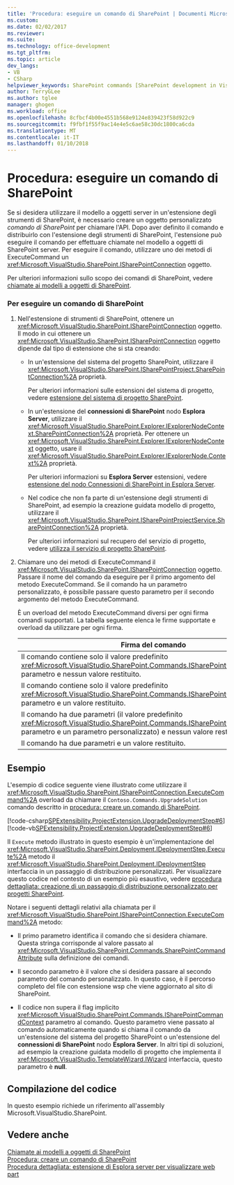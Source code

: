 ```yaml
---
title: 'Procedura: eseguire un comando di SharePoint | Documenti Microsoft'
ms.custom: 
ms.date: 02/02/2017
ms.reviewer: 
ms.suite: 
ms.technology: office-development
ms.tgt_pltfrm: 
ms.topic: article
dev_langs:
- VB
- CSharp
helpviewer_keywords: SharePoint commands [SharePoint development in Visual Studio], executing
author: TerryGLee
ms.author: tglee
manager: ghogen
ms.workload: office
ms.openlocfilehash: 8cfbcf4b00e4551b568e9124e839423f58d922c9
ms.sourcegitcommit: f9fbf1f55f9ac14e4e5c6ae58c30dc1800ca6cda
ms.translationtype: MT
ms.contentlocale: it-IT
ms.lasthandoff: 01/10/2018
---
```

# <a name="how-to-execute-a-sharepoint-command"></a>Procedura: eseguire un comando di SharePoint
  Se si desidera utilizzare il modello a oggetti server in un'estensione degli strumenti di SharePoint, è necessario creare un oggetto personalizzato *comando di SharePoint* per chiamare l'API. Dopo aver definito il comando e distribuirlo con l'estensione degli strumenti di SharePoint, l'estensione può eseguire il comando per effettuare chiamate nel modello a oggetti di SharePoint server. Per eseguire il comando, utilizzare uno dei metodi di ExecuteCommand un <xref:Microsoft.VisualStudio.SharePoint.ISharePointConnection> oggetto.  
  
 Per ulteriori informazioni sullo scopo dei comandi di SharePoint, vedere [chiamate ai modelli a oggetti di SharePoint](../sharepoint/calling-into-the-sharepoint-object-models.md).  
  
### <a name="to-execute-a-sharepoint-command"></a>Per eseguire un comando di SharePoint  
  
1.  Nell'estensione di strumenti di SharePoint, ottenere un <xref:Microsoft.VisualStudio.SharePoint.ISharePointConnection> oggetto. Il modo in cui ottenere un <xref:Microsoft.VisualStudio.SharePoint.ISharePointConnection> oggetto dipende dal tipo di estensione che si sta creando:  
  
    -   In un'estensione del sistema del progetto SharePoint, utilizzare il <xref:Microsoft.VisualStudio.SharePoint.ISharePointProject.SharePointConnection%2A> proprietà.  
  
         Per ulteriori informazioni sulle estensioni del sistema di progetto, vedere [estensione del sistema di progetto SharePoint](../sharepoint/extending-the-sharepoint-project-system.md).  
  
    -   In un'estensione del **connessioni di SharePoint** nodo **Esplora Server**, utilizzare il <xref:Microsoft.VisualStudio.SharePoint.Explorer.IExplorerNodeContext.SharePointConnection%2A> proprietà. Per ottenere un <xref:Microsoft.VisualStudio.SharePoint.Explorer.IExplorerNodeContext> oggetto, usare il <xref:Microsoft.VisualStudio.SharePoint.Explorer.IExplorerNode.Context%2A> proprietà.  
  
         Per ulteriori informazioni su **Esplora Server** estensioni, vedere [estensione del nodo Connessioni di SharePoint in Esplora Server](../sharepoint/extending-the-sharepoint-connections-node-in-server-explorer.md).  
  
    -   Nel codice che non fa parte di un'estensione degli strumenti di SharePoint, ad esempio la creazione guidata modello di progetto, utilizzare il <xref:Microsoft.VisualStudio.SharePoint.ISharePointProjectService.SharePointConnection%2A> proprietà.  
  
         Per ulteriori informazioni sul recupero del servizio di progetto, vedere [utilizza il servizio di progetto SharePoint](../sharepoint/using-the-sharepoint-project-service.md).  
  
2.  Chiamare uno dei metodi di ExecuteCommand il <xref:Microsoft.VisualStudio.SharePoint.ISharePointConnection> oggetto. Passare il nome del comando da eseguire per il primo argomento del metodo ExecuteCommand. Se il comando ha un parametro personalizzato, è possibile passare questo parametro per il secondo argomento del metodo ExecuteCommand.  
  
     È un overload del metodo ExecuteCommand diversi per ogni firma comandi supportati. La tabella seguente elenca le firme supportate e overload da utilizzare per ogni firma.  
  
    |Firma del comando|ExecuteCommand overload da utilizzare|  
    |-----------------------|------------------------------------|  
    |Il comando contiene solo il valore predefinito <xref:Microsoft.VisualStudio.SharePoint.Commands.ISharePointCommandContext> parametro e nessun valore restituito.|<xref:Microsoft.VisualStudio.SharePoint.ISharePointConnection.ExecuteCommand%2A>|  
    |Il comando contiene solo il valore predefinito <xref:Microsoft.VisualStudio.SharePoint.Commands.ISharePointCommandContext> parametro e un valore restituito.|<xref:Microsoft.VisualStudio.SharePoint.ISharePointConnection.ExecuteCommand%2A>|  
    |Il comando ha due parametri (il valore predefinito <xref:Microsoft.VisualStudio.SharePoint.Commands.ISharePointCommandContext> parametro e un parametro personalizzato) e nessun valore restituito.|<xref:Microsoft.VisualStudio.SharePoint.ISharePointConnection.ExecuteCommand%2A>|  
    |Il comando ha due parametri e un valore restituito.|<xref:Microsoft.VisualStudio.SharePoint.ISharePointConnection.ExecuteCommand%2A>|  
  
## <a name="example"></a>Esempio  
 L'esempio di codice seguente viene illustrato come utilizzare il <xref:Microsoft.VisualStudio.SharePoint.ISharePointConnection.ExecuteCommand%2A> overload da chiamare il `Contoso.Commands.UpgradeSolution` comando descritto in [procedura: creare un comando di SharePoint](../sharepoint/how-to-create-a-sharepoint-command.md).  
  
 [!code-csharp[SPExtensibility.ProjectExtension.UpgradeDeploymentStep#6](../sharepoint/codesnippet/CSharp/UpgradeDeploymentStep/deploymentstepextension/upgradestep.cs#6)]
 [!code-vb[SPExtensibility.ProjectExtension.UpgradeDeploymentStep#6](../sharepoint/codesnippet/VisualBasic/upgradedeploymentstep/deploymentstepextension/upgradestep.vb#6)]  
  
 Il `Execute` metodo illustrato in questo esempio è un'implementazione del <xref:Microsoft.VisualStudio.SharePoint.Deployment.IDeploymentStep.Execute%2A> metodo il <xref:Microsoft.VisualStudio.SharePoint.Deployment.IDeploymentStep> interfaccia in un passaggio di distribuzione personalizzati. Per visualizzare questo codice nel contesto di un esempio più esaustivo, vedere [procedura dettagliata: creazione di un passaggio di distribuzione personalizzato per progetti SharePoint](../sharepoint/walkthrough-creating-a-custom-deployment-step-for-sharepoint-projects.md).  
  
 Notare i seguenti dettagli relativi alla chiamata per il <xref:Microsoft.VisualStudio.SharePoint.ISharePointConnection.ExecuteCommand%2A> metodo:  
  
-   Il primo parametro identifica il comando che si desidera chiamare. Questa stringa corrisponde al valore passato al <xref:Microsoft.VisualStudio.SharePoint.Commands.SharePointCommandAttribute> sulla definizione dei comandi.  
  
-   Il secondo parametro è il valore che si desidera passare al secondo parametro del comando personalizzato. In questo caso, è il percorso completo del file con estensione wsp che viene aggiornato al sito di SharePoint.  
  
-   Il codice non supera il flag implicito <xref:Microsoft.VisualStudio.SharePoint.Commands.ISharePointCommandContext> parametro al comando. Questo parametro viene passato al comando automaticamente quando si chiama il comando da un'estensione del sistema del progetto SharePoint o un'estensione del **connessioni di SharePoint** nodo **Esplora Server**. In altri tipi di soluzioni, ad esempio la creazione guidata modello di progetto che implementa il <xref:Microsoft.VisualStudio.TemplateWizard.IWizard> interfaccia, questo parametro è **null**.  
  
## <a name="compiling-the-code"></a>Compilazione del codice  
 In questo esempio richiede un riferimento all'assembly Microsoft.VisualStudio.SharePoint.  
  
## <a name="see-also"></a>Vedere anche  
 [Chiamate ai modelli a oggetti di SharePoint](../sharepoint/calling-into-the-sharepoint-object-models.md)   
 [Procedura: creare un comando di SharePoint](../sharepoint/how-to-create-a-sharepoint-command.md)   
 [Procedura dettagliata: estensione di Esplora server per visualizzare web part](../sharepoint/walkthrough-extending-server-explorer-to-display-web-parts.md)  
  
  
